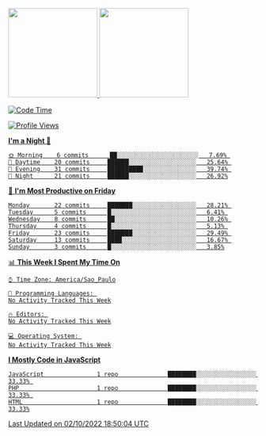 <div>
<a href="https://github.com/gustavoalvees">
<img height="180em" src="https://github-readme-stats.vercel.app/api/top-langs/?username=gustavoalvees&layout=compact&langs_count=7&theme=dracula"/>
<img height="180em" src="https://github-readme-stats.vercel.app/api?username=gustavoalvees&show_icons=true&theme=dracula&include_all_commits=true&count_private=true"/>
</div>

  
<!--START_SECTION:waka-->
![Code Time](http://img.shields.io/badge/Code%20Time-1%20hr%2041%20mins-blue)

![Profile Views](http://img.shields.io/badge/Profile%20Views-0-blue)

**I'm a Night 🦉** 

```text
🌞 Morning    6 commits      ██░░░░░░░░░░░░░░░░░░░░░░░   7.69% 
🌆 Daytime    20 commits     ██████░░░░░░░░░░░░░░░░░░░   25.64% 
🌃 Evening    31 commits     ██████████░░░░░░░░░░░░░░░   39.74% 
🌙 Night      21 commits     ██████░░░░░░░░░░░░░░░░░░░   26.92%

```
📅 **I'm Most Productive on Friday** 

```text
Monday       22 commits     ███████░░░░░░░░░░░░░░░░░░   28.21% 
Tuesday      5 commits      █░░░░░░░░░░░░░░░░░░░░░░░░   6.41% 
Wednesday    8 commits      ██░░░░░░░░░░░░░░░░░░░░░░░   10.26% 
Thursday     4 commits      █░░░░░░░░░░░░░░░░░░░░░░░░   5.13% 
Friday       23 commits     ███████░░░░░░░░░░░░░░░░░░   29.49% 
Saturday     13 commits     ████░░░░░░░░░░░░░░░░░░░░░   16.67% 
Sunday       3 commits      █░░░░░░░░░░░░░░░░░░░░░░░░   3.85%

```


📊 **This Week I Spent My Time On** 

```text
⌚︎ Time Zone: America/Sao_Paulo

💬 Programming Languages: 
No Activity Tracked This Week

🔥 Editors: 
No Activity Tracked This Week

💻 Operating System: 
No Activity Tracked This Week

```

**I Mostly Code in JavaScript** 

```text
JavaScript               1 repo              ████████░░░░░░░░░░░░░░░░░   33.33% 
PHP                      1 repo              ████████░░░░░░░░░░░░░░░░░   33.33% 
HTML                     1 repo              ████████░░░░░░░░░░░░░░░░░   33.33%

```



 Last Updated on 02/10/2022 18:50:04 UTC
<!--END_SECTION:waka-->
